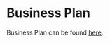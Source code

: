 # Business Plan

Business Plan can be found [here](https://docs.google.com/presentation/d/1-aaTPKRc1QOvf5GG7-5YseTiO4lFW0Jm49_7ODV-1Go/edit?usp=sharing).